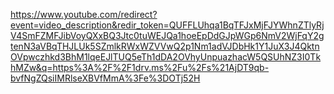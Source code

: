 https://www.youtube.com/redirect?event=video_description&redir_token=QUFFLUhqa1BqTFJxMjFJYWhnZTlyRjV4SmFZMFJibVoyQXxBQ3Jtc0tuWEJQa1hoeEpDdGJpWGp6NmV2WjFqY2gtenN3aVBqTHJLUk5SZmlkRWxWZVVwQ2p1Nm1adVJDbHk1Y1JuX3J4QktnOVpwczhkd3BhM1lqeEJlTUQ5eTh1dDA2OVhyUnpuazhacW5QSUhNZ3I0TkhMZw&q=https%3A%2F%2F1drv.ms%2Fu%2Fs%21AjDT9qb-bvfNgZQsiIMRlseXBVfMmA%3Fe%3DOTj52H
